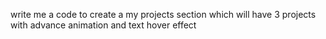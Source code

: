 write me a code to create a my projects section which will have 3 projects with advance animation and text hover effect
